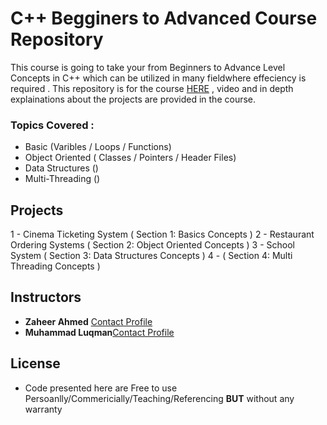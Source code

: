 # C++ Begginers to Advanced Course Repository
 This course is going to take your from Beginners to Advance Level Concepts in C++ which can be utilized in many fieldwhere effeciency is required .
 This repository is for the course [HERE](www.udemy.com) , video and in depth explainations about the projects are provided  in the course.

 ### Topics Covered :
  - Basic (Varibles / Loops / Functions)
  - Object Oriented ( Classes / Pointers / Header Files)
  - Data Structures ()
  - Multi-Threading ()
  
## Projects
1 - Cinema Ticketing System ( Section 1: Basics Concepts )
2 - Restaurant Ordering Systems ( Section 2: Object Oriented Concepts )
3 - School System ( Section 3: Data Structures Concepts ) 
4 - ( Section 4: Multi Threading Concepts )



## Instructors
- **Zaheer Ahmed** [Contact Profile](www.linkedin.com/in/zaheer-ahmed-908a20210/)
- **Muhammad Luqman**[Contact Profile](https://www.linkedin.com/in/muhammad-luqman-9b227a11b/)


   
## License
- Code presented here are Free to use Persoanlly/Commericially/Teaching/Referencing **BUT** without any warranty



